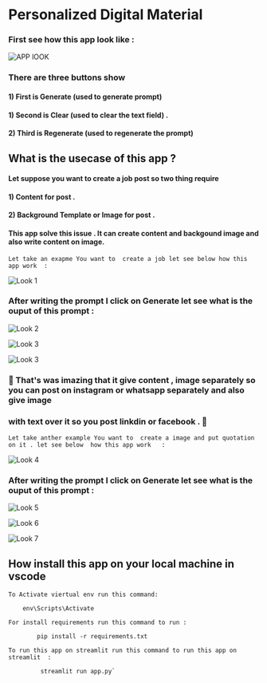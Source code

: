 # Personalized Digital Material 

### First see how this app look like :

![APP lOOK ](https://github.com/MuhammadMudassirRaza12345/personalized_digital_material_app/blob/main/images/p1%20.png)
<!-- ![Google Certification in Python](https://github.com/MuhammadMudassirRaza12345/PYTHON-FOR-BEGINNERS/blob/main/images/google_crash_course_python.png?raw=true) -->


###  There are three buttons show

####  1) First is **Generate** (used to generate prompt)
#### 1) Second is **Clear** (used to clear the text field) .
#### 2) Third is **Regenerate**  (used to regenerate the prompt)
 



## What is the usecase of this app ?

#### Let suppose you want to create a job post so two thing require
#### 1) Content for post .
#### 2) Background Template or Image for post .  
#### This app solve this issue . It can create content and backgound image and also write content on image.

`Let take an exapme You want to  create a job let see below how this app work  :`

![Look 1 ](https://github.com/MuhammadMudassirRaza12345/personalized_digital_material_app/blob/main/images/p2%20.png)

### After writing the prompt I click  on Generate let see what is the ouput of this prompt :

![Look 2 ](https://github.com/MuhammadMudassirRaza12345/personalized_digital_material_app/blob/main/images/p3%20.png)

![Look 3 ](https://github.com/MuhammadMudassirRaza12345/personalized_digital_material_app/blob/main/images/p4%20.png)

![Look 3 ](https://github.com/MuhammadMudassirRaza12345/personalized_digital_material_app/blob/main/images/p5%20.png)

### 🚀 That's was imazing that it give content , image separately so you can post on instagram or whatsapp separately and also give image 
### with text over it so you post linkdin or facebook . 👀


`Let take anther example You want to  create a image and put quotation on it . let see below  how this app work   :`


![Look 4 ](https://github.com/MuhammadMudassirRaza12345/personalized_digital_material_app/blob/main/images/p6%20.png)

### After writing the prompt I click  on Generate let see what is the ouput of this prompt :

![Look 5 ](https://github.com/MuhammadMudassirRaza12345/personalized_digital_material_app/blob/main/images/p7%20.png)

![Look 6 ](https://github.com/MuhammadMudassirRaza12345/personalized_digital_material_app/blob/main/images/p8%20.png)

![Look 7 ](https://github.com/MuhammadMudassirRaza12345/personalized_digital_material_app/blob/main/images/p9%20.png)

## How install this app on your local machine in vscode 

    To Activate viertual env run this command: 
        
        env\Scripts\Activate

    For install requirements run this command to run : 
            
            pip install -r requirements.txt

    To run this app on streamlit run this command to run this app on streamlit  :
    
             streamlit run app.py`
